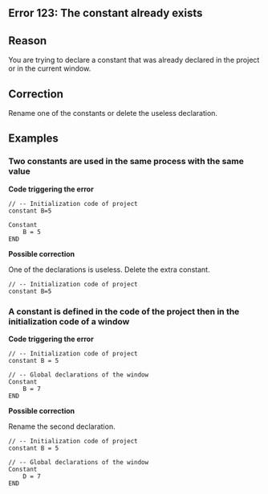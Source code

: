 
## Error 123: The constant already exists
			



<a name="NOTE1"></a>
<a name="NOTE1_1"></a>


## Reason
<a name="reason_ELTTEXTE000099"></a>
You are trying to declare a constant that was already declared in the project or in the current window.

<a name="NOTE2"></a>
<a name="NOTE2_1"></a>


## Correction
<a name="correction_ELTTEXTE000123"></a>
Rename one of the constants or delete the useless declaration.

<a name="NOTE3"></a>
<a name="NOTE3_1"></a>


## Examples
<a name="examples_ELTTEXTE000147"></a>


### Two constants are used in the same process with the same value
<a name="two_constants_are_used_the_same_process_with_the_same_value_ELTPARAGRAPHE000025"></a>

**Code triggering the error** 


```wl
// -- Initialization code of project
constant B=5
 
Constant
	B = 5
END
```




**Possible correction**

One of the declarations is useless. Delete the extra constant.


```wl
// -- Initialization code of project
constant B=5
```

<a name="NOTE3_2"></a>


### A constant is defined in the code of the project then in the initialization code of a window
<a name="constant_defined_the_code_the_project_then_the_initialization_code_window_ELTPARAGRAPHE000041"></a>

**Code triggering the error** 


```wl
// -- Initialization code of project
constant B = 5
 
// -- Global declarations of the window
Constant
	B = 7
END
```




**Possible correction**

Rename the second declaration.


```wl
// -- Initialization code of project
constant B = 5
 
// -- Global declarations of the window
Constant
	D = 7
END
```



